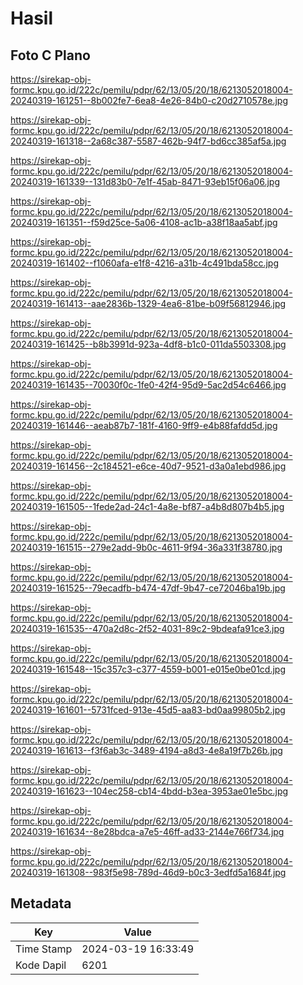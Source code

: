 # Hasil

## Foto C Plano

https://sirekap-obj-formc.kpu.go.id/222c/pemilu/pdpr/62/13/05/20/18/6213052018004-20240319-161251--8b002fe7-6ea8-4e26-84b0-c20d2710578e.jpg

https://sirekap-obj-formc.kpu.go.id/222c/pemilu/pdpr/62/13/05/20/18/6213052018004-20240319-161318--2a68c387-5587-462b-94f7-bd6cc385af5a.jpg

https://sirekap-obj-formc.kpu.go.id/222c/pemilu/pdpr/62/13/05/20/18/6213052018004-20240319-161339--131d83b0-7e1f-45ab-8471-93eb15f06a06.jpg

https://sirekap-obj-formc.kpu.go.id/222c/pemilu/pdpr/62/13/05/20/18/6213052018004-20240319-161351--f59d25ce-5a06-4108-ac1b-a38f18aa5abf.jpg

https://sirekap-obj-formc.kpu.go.id/222c/pemilu/pdpr/62/13/05/20/18/6213052018004-20240319-161402--f1060afa-e1f8-4216-a31b-4c491bda58cc.jpg

https://sirekap-obj-formc.kpu.go.id/222c/pemilu/pdpr/62/13/05/20/18/6213052018004-20240319-161413--aae2836b-1329-4ea6-81be-b09f56812946.jpg

https://sirekap-obj-formc.kpu.go.id/222c/pemilu/pdpr/62/13/05/20/18/6213052018004-20240319-161425--b8b3991d-923a-4df8-b1c0-011da5503308.jpg

https://sirekap-obj-formc.kpu.go.id/222c/pemilu/pdpr/62/13/05/20/18/6213052018004-20240319-161435--70030f0c-1fe0-42f4-95d9-5ac2d54c6466.jpg

https://sirekap-obj-formc.kpu.go.id/222c/pemilu/pdpr/62/13/05/20/18/6213052018004-20240319-161446--aeab87b7-181f-4160-9ff9-e4b88fafdd5d.jpg

https://sirekap-obj-formc.kpu.go.id/222c/pemilu/pdpr/62/13/05/20/18/6213052018004-20240319-161456--2c184521-e6ce-40d7-9521-d3a0a1ebd986.jpg

https://sirekap-obj-formc.kpu.go.id/222c/pemilu/pdpr/62/13/05/20/18/6213052018004-20240319-161505--1fede2ad-24c1-4a8e-bf87-a4b8d807b4b5.jpg

https://sirekap-obj-formc.kpu.go.id/222c/pemilu/pdpr/62/13/05/20/18/6213052018004-20240319-161515--279e2add-9b0c-4611-9f94-36a331f38780.jpg

https://sirekap-obj-formc.kpu.go.id/222c/pemilu/pdpr/62/13/05/20/18/6213052018004-20240319-161525--79ecadfb-b474-47df-9b47-ce72046ba19b.jpg

https://sirekap-obj-formc.kpu.go.id/222c/pemilu/pdpr/62/13/05/20/18/6213052018004-20240319-161535--470a2d8c-2f52-4031-89c2-9bdeafa91ce3.jpg

https://sirekap-obj-formc.kpu.go.id/222c/pemilu/pdpr/62/13/05/20/18/6213052018004-20240319-161548--15c357c3-c377-4559-b001-e015e0be01cd.jpg

https://sirekap-obj-formc.kpu.go.id/222c/pemilu/pdpr/62/13/05/20/18/6213052018004-20240319-161601--5731fced-913e-45d5-aa83-bd0aa99805b2.jpg

https://sirekap-obj-formc.kpu.go.id/222c/pemilu/pdpr/62/13/05/20/18/6213052018004-20240319-161613--f3f6ab3c-3489-4194-a8d3-4e8a19f7b26b.jpg

https://sirekap-obj-formc.kpu.go.id/222c/pemilu/pdpr/62/13/05/20/18/6213052018004-20240319-161623--104ec258-cb14-4bdd-b3ea-3953ae01e5bc.jpg

https://sirekap-obj-formc.kpu.go.id/222c/pemilu/pdpr/62/13/05/20/18/6213052018004-20240319-161634--8e28bdca-a7e5-46ff-ad33-2144e766f734.jpg

https://sirekap-obj-formc.kpu.go.id/222c/pemilu/pdpr/62/13/05/20/18/6213052018004-20240319-161308--983f5e98-789d-46d9-b0c3-3edfd5a1684f.jpg


## Metadata

| Key        | Value               |
| ---------- | ------------------- |
| Time Stamp | 2024-03-19 16:33:49 |
| Kode Dapil | 6201                |



